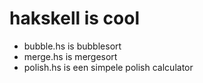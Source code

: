 # hakskell is cool
- bubble.hs is bubblesort
- merge.hs is mergesort
- polish.hs is een simpele polish calculator
